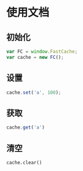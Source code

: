 # 使用文档

## 初始化

```js
var FC = window.FastCache;
var cache = new FC();
```

## 设置

```js
cache.set('a', 100);
```

## 获取

```js
cache.get('a')
```

## 清空

```qk
cache.clear()
```